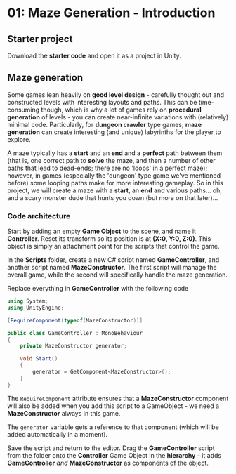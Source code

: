 # 01: Maze Generation - Introduction

## Starter project

Download the **starter code** and open it as a project in Unity.

## Maze generation

Some games lean heavily on **good level design** - carefully thought out and constructed levels with interesting layouts and paths. This can be time-consuming though, which is why a lot of games rely on **procedural generation** of levels - you can create near-infinite variations with (relatively) minimal code. Particularly, for **dungeon crawler** type games, **maze generation** can create interesting (and unique) labyrinths for the player to explore.

A maze typically has a **start** and an **end** and a **perfect** path between them (that is, one correct path to **solve** the maze, and then a number of other paths that lead to dead-ends; there are no 'loops' in a perfect maze); however, in games (especially the 'dungeon' type game we've mentioned before) some looping paths make for more interesting gameplay. So in this project, we will create a maze with a **start**, an **end** and various paths... oh, and a scary monster dude that hunts you down (but more on that later)...

### Code architecture

Start by adding an empty **Game Object** to the scene, and name it **Controller**. Reset its transform so its position is at **(X:0, Y:0, Z:0)**. This object is simply an attachment point for the scripts that control the game.

In the **Scripts** folder, create a new C# script named **GameController**, and another script named **MazeConstructor**. The first script will manage the overall game, while the second will specifically handle the maze generation.

Replace everything in **GameController** with the following code

```csharp
using System;
using UnityEngine;

[RequireComponent(typeof(MazeConstructor))]           

public class GameController : MonoBehaviour
{
    private MazeConstructor generator;

    void Start()
    {
        generator = GetComponent<MazeConstructor>();
    }
}
```

The `RequireComponent` attribute ensures that a **MazeConstructor** component will also be added when you add this script to a GameObject - we need a **MazeConstructor** always in this game.

The `generator` variable gets a reference to that component (which will be added automatically in a moment).

Save the script and return to the editor. Drag the **GameController** script from the folder onto the **Controller** Game Object in the **hierarchy** - it adds **GameController** *and* **MazeConstructor** as components of the object.
